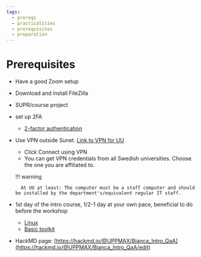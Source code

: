 ```yaml
---
tags:
  - prereqs
  - practicalities
  - prerequisites
  - preparation
---
```


# Prerequisites

- Have a good Zoom setup
- Download and install FileZilla
- SUPR/course project
- set up 2FA
    - [2-factor authentication](https://www.uu.se/en/staff/service-and-tools/tools-and-guides/log-in-securely)

- Use VPN outside Sunet. [Link to VPN for UU](https://www.uu.se/en/staff/service-and-tools/it-and-telephony-services/it-services/network-and-vpn)
    - Click Connect using VPN
    - You can get VPN credentials from all Swedish universities. Choose the one you are affiliated to.

    !!! warning

        At UU at least: The computer must be a staff computer and should be installed by the department's/equivalent regular IT staff.

- 1st day of the intro course, 1/2-1 day at your own pace, beneficial to do before the workshop

    - [Linux](https://uppmax.github.io/uppmax_intro/linux.html)
    - [Basic toolkit](https://uppmax.github.io/uppmax_intro/linux_basics.html)

- HackMD page: [https://hackmd.io/@UPPMAX/Bianca_Intro_QaA](https://hackmd.io/@UPPMAX/Bianca_Intro_QaA/edit)
